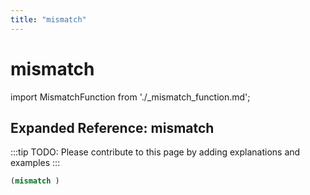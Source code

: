 ```yaml
---
title: "mismatch"
---
```


# mismatch

import MismatchFunction from './_mismatch_function.md';

<MismatchFunction />

## Expanded Reference: mismatch

:::tip
TODO: Please contribute to this page by adding explanations and examples
:::

```lisp
(mismatch )
```
